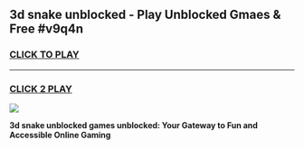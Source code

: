 
## 3d snake unblocked - Play Unblocked Gmaes & Free #v9q4n
<h3>
<a href="https://news.freeplayer.one?title=3d_snake_unblocked&ref=24F">CLICK TO PLAY</a></h3>
<hr>

<h3>
<a href="https://news.freeplayer.one?title=3d_snake_unblocked&ref=24F">CLICK 2 PLAY</a>
  
</h3>

<a href="https://news.freeplayer.one?title=3d_snake_unblocked&ref=24F/"><img src="https://clearcache.store/games.png"></a>


**3d snake unblocked games unblocked: Your Gateway to Fun and Accessible Online Gaming**
